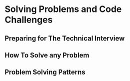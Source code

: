 # Solving Problems and Code Challenges

## Preparing for The Technical Interview

## How To Solve any Problem

## Problem Solving Patterns
